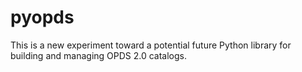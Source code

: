 # pyopds

This is a new experiment toward a potential future Python library for building and managing OPDS 2.0 catalogs.